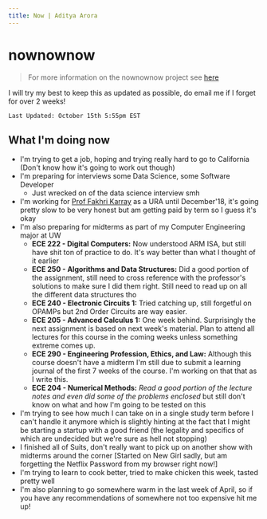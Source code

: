 ```yaml
---
title: Now | Aditya Arora
---
```

# nownownow

> For more information on the nownownow project see [here](https://nownownow.com/about)

I will try my best to keep this as updated as possible, do email me if I forget for over 2 weeks!

`Last Updated: October 15th 5:55pm EST`

## What I'm doing now
- I'm trying to get a job, hoping and trying really hard to go to California
(Don't know how it's going to work out though)
- I'm preparing for interviews some Data Science, some Software Developer
  - Just wrecked on of the data science interview smh
- I'm working for [Prof Fakhri Karray](https://uwaterloo.ca/electrical-computer-engineering/about/people/karray) as a URA until December'18, it's going pretty slow to be very honest but am getting paid by term so I guess it's okay
- I'm also preparing for midterms as part of my Computer Engineering major at UW
    - **ECE 222 - Digital Computers:** Now understood ARM ISA, but still have shit ton of practice to do. It's way better than what I thought of it earlier
    - **ECE 250 - Algorithms and Data Structures:** Did a good portion of the assignment, still need to cross reference with the professor's solutions to make sure I did them right. Still need to read up on all the different data structures tho
    - **ECE 240 - Electronic Circuits 1:** Tried catching up, still forgetful on OPAMPs but 2nd Order Circuits are way easier.
    - **ECE 205 - Advanced Calculus 1:** One week behind. Surprisingly the next assignment is based on next week's material. Plan to attend all lectures for this course in the coming weeks unless something extreme comes up.
    - **ECE 290 - Engineering Profession, Ethics, and Law:** Although this course doesn't have a midterm I'm still due to submit a learning journal of the first 7 weeks of the course. I'm working on that that as I write this.
    - **ECE 204 - Numerical Methods:** _Read a good portion of the lecture notes and even did some of the problems enclosed_ but still don't know on what and how I'm going to be tested on this
- I'm trying to see how much I can take on in a single study term before I can't handle it anymore which is slightly hinting at the fact that I might be starting a startup with a good friend (the legality and specifics of which are undecided but we're sure as hell not stopping)
- I finished all of Suits, don't really want to pick up on another show with midterms around the corner [Started on New Girl sadly, but am forgetting the Netflix Password from my browser right now!]
- I'm trying to learn to cook better, tried to make chicken this week, tasted pretty well
- I'm also planning to go somewhere warm in the last week of April, so if you have any recommendations of somewhere not too expensive hit me up!
